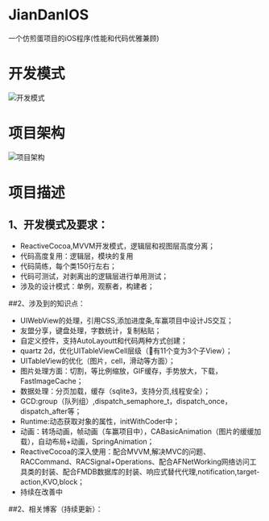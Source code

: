# JianDanIOS
一个仿煎蛋项目的iOS程序(性能和代码优雅兼顾)


# 开发模式
  ![开发模式](https://github.com/shenhualxt/JianDanIOS/blob/master/image/QQ20151022-1%402x.png)
  
# 项目架构
 ![ 项目架构](https://github.com/shenhualxt/JianDanIOS/blob/master/image/QQ20151022-2%402x.png)


# 项目描述

## 1、开发模式及要求：
  
+ ReactiveCocoa,MVVM开发模式，逻辑层和视图层高度分离；
+ 代码高度复用：逻辑层，模块的复用
+ 代码简练，每个类150行左右；
+ 代码可测试，对剥离出的逻辑层进行单用测试；
+  涉及的设计模式：单例，观察者，构建者；

##2、涉及到的知识点：
+ UIWebView的处理，引用CSS,添加进度条,车赢项目中设计JS交互；
+ 友盟分享，键盘处理，字数统计，复制粘贴；
+ 自定义控件，支持AutoLayoutt和代码两种方式创建；
+ quartz 2d，优化UITableViewCell层级（有11个变为3个子View）；
+ UITableView的优化（图片，cell，滑动等方面）；
+ 图片处理方面：切割，等比例缩放，GIF缓存，手势放大，下载，FastImageCache；
+ 数据处理：分页加载，缓存（sqlite3，支持分页,线程安全）；
+ GCD:group（队列组）,dispatch_semaphore_t，dispatch_once，dispatch_after等；
+ Runtime:动态获取对象的属性，initWithCoder中；
+ 动画：转场动画，帧动画（车赢项目中），CABasicAnimation（图片的缓缓加载），自动布局+动画，SpringAnimation；
+ ReactiveCocoa的深入使用：配合MVVM,解决MVC的问题、RACCommand、RACSignal+Operations、配合AFNetWorking网络访问工具类的封装、配合FMDB数据库的封装、响应式替代代理,notification,target-action,KVO,block；
+ 持续在改善中


##2、相关博客（持续更新）：

